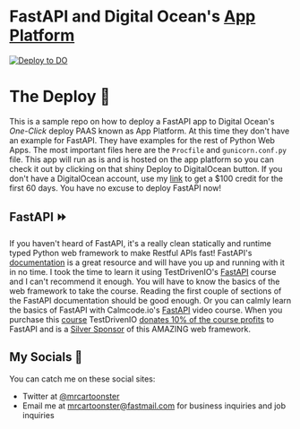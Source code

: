 # FastAPI and Digital Ocean's [App Platform](https://www.digitalocean.com/docs/app-platform/)
[![Deploy to DO](https://mp-assets1.sfo2.digitaloceanspaces.com/deploy-to-do/do-btn-blue.svg)](https://cloud.digitalocean.com/apps/new?repo=https://github.com/{mrcartoonster}/{fastapp}/tree/{main})

# The Deploy 🚀
This is a sample repo on how to deploy a FastAPI app to Digital Ocean's *One-Click* deploy PAAS known as App Platform. At this time they don't have an example for FastAPI. They have examples for the rest of Python Web Apps. The most important files here are the `Procfile` and `gunicorn.conf.py` file. This app will run as is and is hosted on the app platform so you can check it out by clicking on that shiny Deploy to DigitalOcean button. If you don't have a DigitalOcean account, use my [link](https://m.do.co/c/beef14f5483f) to get a $100 credit for the first 60 days. You have no excuse to deploy FastAPI now!


## FastAPI ⏩

If you haven't heard of FastAPI, it's a really clean statically and runtime typed Python web framework to make Restful APIs fast! FastAPI's [documentation](https://fastapi.tiangolo.com/) is a great resource and will have you up and running with it in no time. I took the time to learn it using TestDrivenIO's [FastAPI](https://testdriven.io/courses/tdd-fastapi/?utm_source=mrcartoonster) course and I can't recommend it enough. You will have to know the basics of the web framework to take the course. Reading the first couple of sections of the FastAPI documentation should be good enough. Or you can calmly learn the basics of FastAPI with Calmcode.io's [FastAPI](https://calmcode.io/fastapi/hello-world.html) video course. When you purchase this [course](https://testdriven.io/courses/tdd-fastapi/?utm_source=mrcartoonster) TestDrivenIO [donates 10% of the course profits](https://testdriven.io/opensource/) to FastAPI and is a [Silver Sponsor](https://fastapi.tiangolo.com/fastapi-people/#silver-sponsors) of this AMAZING web framework.

## My Socials :speech_balloon:

You can catch me on these social sites:
* Twitter at [@mrcartoonster](https://twitter.com/mrcartoonster)
* Email me at [mrcartoonster@fastmail.com](mrcartoonster@fastmail.com) for
  business inquiries and job inquiries
